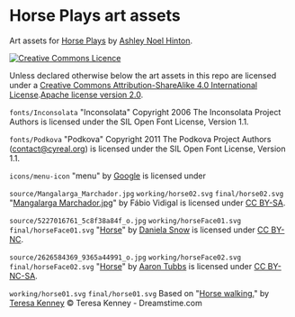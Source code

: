 # Horse Plays art assets

Art assets for [Horse Plays](https://github.com/anhinton/horseplays)
by [Ashley Noel Hinton](https://canadia.co.nz/).

[![Creative Commons Licence](https://i.creativecommons.org/l/by-sa/4.0/88x31.png)](http://creativecommons.org/licenses/by-sa/4.0/)

Unless declared otherwise below the art assets in this repo
are licensed under a 
[Creative Commons Attribution-ShareAlike 4.0 International License](http://creativecommons.org/licenses/by-sa/4.0/).[Apache license version 2.0](https://www.apache.org/licenses/LICENSE-2.0.html).

`fonts/Inconsolata` "Inconsolata" Copyright 2006 The Inconsolata Project Authors is licensed under the SIL Open Font License, Version 1.1.

`fonts/Podkova` "Podkova" Copyright 2011 The Podkova Project Authors (contact@cyreal.org) is licensed under the SIL Open Font License, Version 1.1.

`icons/menu-icon` "menu" by [Google](https://material.io/resources/icons) is 
licensed under 

`source/Mangalarga_Marchador.jpg` `working/horse02.svg` 
`final/horse02.svg`
"[Mangalarga Marchador.jpg](https://commons.wikimedia.org/wiki/File:Mangalarga_Marchador.jpg)"
by Fábio Vidigal is licensed under
[CC BY-SA](https://creativecommons.org/licenses/by-sa/2.5/deed.en).

`source/5227016761_5c8f38a84f_o.jpg` `working/horseFace01.svg` 
`final/horseFace01.svg`
"[Horse](https://www.flickr.com/photos/danielasynner/5227016761/)"
by [Daniela Snow](https://www.flickr.com/photos/danielasynner/)
is licensed under [CC BY-NC](https://creativecommons.org/licenses/by-nc/2.0/).

`source/2626584369_9365a44991_o.jpg` `working/horseFace02.svg` 
`final/horseFace02.svg`
"[Horse](https://www.flickr.com/photos/atubbs/2626584369/)" 
by [Aaron Tubbs](https://www.flickr.com/photos/atubbs/)
is licensed under 
[CC BY-NC-SA](https://creativecommons.org/licenses/by-nc-sa/2.0/).

`working/horse01.svg` `final/horse01.svg`
Based on 
"[Horse walking.](https://www.dreamstime.com/stock-images-horse-walking-image5211324)" 
by [Teresa Kenney](https://www.dreamstime.com/kenneystudios_info)
© Teresa Kenney - Dreamstime.com